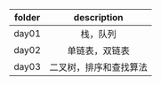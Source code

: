 | folder | description |  
| :----: | :----: |  
| day01 | 栈，队列 |  
| day02 | 单链表，双链表 |  
| day03 | 二叉树，排序和查找算法 |  
